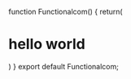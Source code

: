 function Functionalcom()
{
    return(
        <div>
            <h1>hello world</h1>
        </div>
    )
}
export default Functionalcom;

